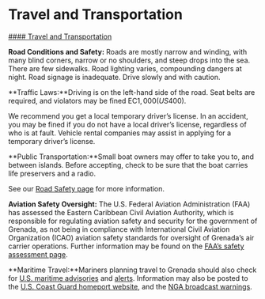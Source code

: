 # Travel and Transportation

[#### Travel and Transportation](javascript:void(0); "Travel and Transportation")

**Road Conditions and Safety:** Roads are mostly narrow and winding, with many blind corners, narrow or no shoulders, and steep drops into the sea. There are few sidewalks. Road lighting varies, compounding dangers at night. Road signage is inadequate. Drive slowly and with caution.

**Traffic Laws:**Driving is on the left-hand side of the road. Seat belts are required, and violators may be fined EC$1,000 (US$400).

We recommend you get a local temporary driver’s license. In an accident, you may be fined if you do not have a local driver’s license, regardless of who is at fault. Vehicle rental companies may assist in applying for a temporary driver’s license.

**Public Transportation:**Small boat owners may offer to take you to, and between islands. Before accepting, check to be sure that the boat carries life preservers and a radio.

See our [Road Safety page](https://travel.state.gov/content/travel/en/international-travel/before-you-go/driving-and-road-safety.html) for more information.

**Aviation Safety Oversight:** The U.S. Federal Aviation Administration (FAA) has assessed the Eastern Caribbean Civil Aviation Authority, which is responsible for regulating aviation safety and security for the government of Grenada, as not being in compliance with International Civil Aviation Organization (ICAO) aviation safety standards for oversight of Grenada’s air carrier operations. Further information may be found on the [FAA’s safety assessment page](https://www.faa.gov/about/initiatives/iasa).

**Maritime Travel:**Mariners planning travel to Grenada should also check for [U.S. maritime advisories](https://www.maritime.dot.gov/msci-advisories) and [alerts](https://www.maritime.dot.gov/msci-alerts). Information may also be posted to the [U.S. Coast Guard homeport website](https://homeport.uscg.mil/), and the [NGA broadcast warnings](https://msi.nga.mil/NGAPortal/MSI.portal;jsessionid=ZH8vhpMLsRlhyYmGhsQmq712yBFWrSvYnnNWfPFbZHtddspH3KzQ!863626413!-1887722738?_nfpb=true&_st=&_pageLabel=msi_portal_page_63).